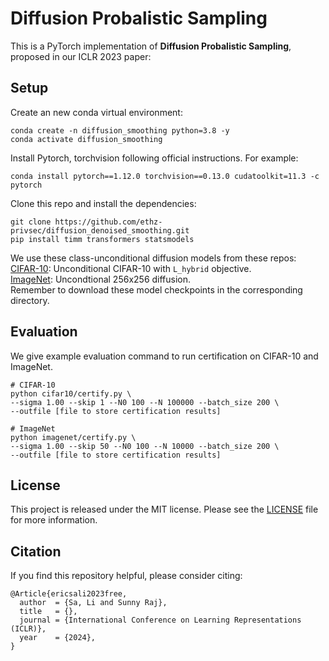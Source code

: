 # Diffusion Probalistic Sampling

This is a PyTorch implementation of **Diffusion Probalistic Sampling**, proposed in our ICLR 2023 paper:


## Setup
Create an new conda virtual environment:
```
conda create -n diffusion_smoothing python=3.8 -y
conda activate diffusion_smoothing
```
Install Pytorch, torchvision following official instructions. For example:
```
conda install pytorch==1.12.0 torchvision==0.13.0 cudatoolkit=11.3 -c pytorch
```
Clone this repo and install the dependencies:
```
git clone https://github.com/ethz-privsec/diffusion_denoised_smoothing.git
pip install timm transformers statsmodels
```

We use these class-unconditional diffusion models from these repos:  
[CIFAR-10](https://github.com/openai/improved-diffusion): Unconditional CIFAR-10 with `L_hybrid` objective.  
[ImageNet](https://github.com/openai/guided-diffusion): Uncondtional 256x256 diffusion.  
Remember to download these model checkpoints in the corresponding directory.

## Evaluation
We give example evaluation command to run certification on CIFAR-10 and ImageNet.
```
# CIFAR-10
python cifar10/certify.py \
--sigma 1.00 --skip 1 --N0 100 --N 100000 --batch_size 200 \
--outfile [file to store certification results]
```

```
# ImageNet
python imagenet/certify.py \
--sigma 1.00 --skip 50 --N0 100 --N 10000 --batch_size 200 \
--outfile [file to store certification results]
```
## License
This project is released under the MIT license. Please see the [LICENSE](LICENSE) file for more information.

## Citation
If you find this repository helpful, please consider citing:
```
@Article{ericsali2023free,
  author  = {Sa, Li and Sunny Raj},
  title   = {},
  journal = {International Conference on Learning Representations (ICLR)},
  year    = {2024},
}
```